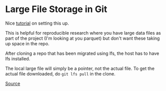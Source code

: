 # Large File Storage in Git

Nice [tutorial](https://www.youtube.com/watch?v=4WftZfn9L_I) on setting this up.

This is helpful for reproducible research where you have large data files as part of the project (I'm looking at you parquet) but don't want these taking up space in the repo.


After cloning a repo that has been migrated using lfs, the host has to have lfs installed.

The local large file will simply be a pointer, not the actual file.
To get the actual file downloaded, do `git lfs pull` in the clone.


[Source](https://stackoverflow.com/questions/65363299/git-clone-lfs-files-not-fully-downloading)

